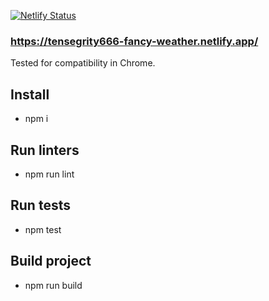 [![Netlify Status](https://api.netlify.com/api/v1/badges/9b7092bd-199a-47ff-b4fe-1f375d9e65e8/deploy-status)](https://app.netlify.com/sites/tensegrity666-fancy-weather/deploys)
### https://tensegrity666-fancy-weather.netlify.app/

Tested for compatibility in Chrome.

## Install
* npm i

## Run linters
* npm run lint

## Run tests
* npm test

## Build project
* npm run build

